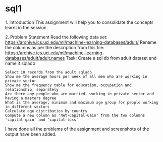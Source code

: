 # sql1

1.​ Introduction This assignment will help you to consolidate the concepts learnt in the session.

2.​ Problem Statement Read the following data set: https://archive.ics.uci.edu/ml/machine-learning-databases/adult/ Rename the columns as per the description from this file: https://archive.ics.uci.edu/ml/machine-learning-databases/adult/adult.names Task: Create a sql db from adult dataset and name it sqladb

    Select 10 records from the adult sqladb
    Show me the average hours per week of all men who are working in private sector
    Show me the frequency table for education, occupation and relationship, separately
    Are there any people who are married, working in private sector and having a masters degree
    What is the average, minimum and maximum age group for people working in different sectors
    Calculate age distribution by country
    Compute a new column as 'Net-Capital-Gain' from the two columns 'capital-gain' and 'capital-loss'

I have done all the problems of the assignment and screenshots of the output have been added.
